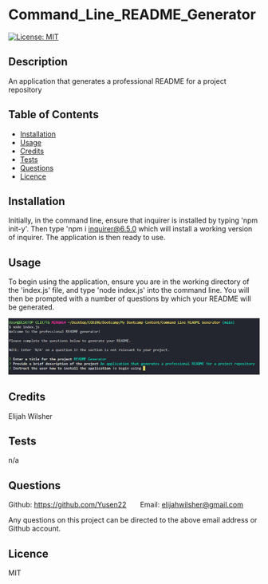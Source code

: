 # Command_Line_README_Generator 

  [![License: MIT](https://img.shields.io/badge/License-MIT-yellow.svg)](https://opensource.org/licenses/MIT)

## Description 
An application that generates a professional README for a project repository 

## Table of Contents

- [Installation](#installation)
- [Usage](#usage)
- [Credits](#credits)
- [Tests](#tests)
- [Questions](#questions)
- [Licence](#licence)

## Installation
 
Initially, in the command line, ensure that inquirer is installed by typing 'npm init-y'. Then type 'npm i inquirer@6.5.0 which will install a working version of inquirer. The application is then ready to use. 

## Usage

To begin using the application, ensure you are in the working directory of the 'index.js' file, and type 'node index.js' into the command line. You will then be prompted with a number of questions by which your README will be generated. 

![Screenshot](./README_Generator.png)
## Credits

Elijah Wilsher 

## Tests

n/a

## Questions

Github: https://github.com/Yusen22 &nbsp;&nbsp;&nbsp;&nbsp;&nbsp;&nbsp;Email: elijahwilsher@gmail.com 

Any questions on this project can be directed to the above email address or Github account.

## Licence

MIT
